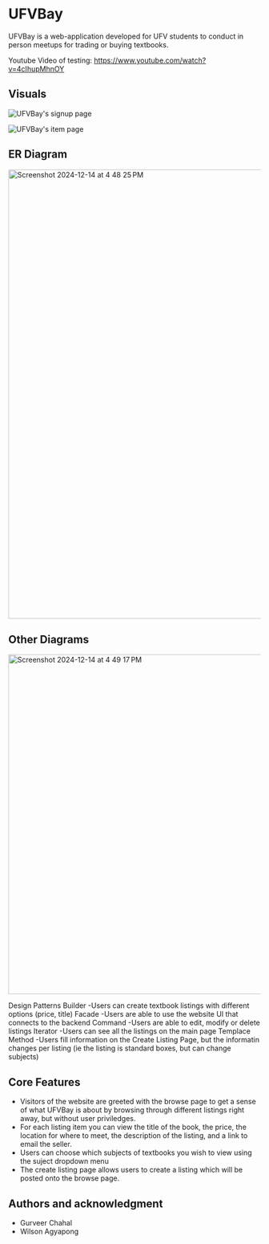 # UFVBay


UFVBay is a web-application developed for UFV students to conduct in person meetups for trading or buying textbooks.

Youtube Video of testing:
https://www.youtube.com/watch?v=4cIhupMhnOY


## Visuals

![UFVBay's signup page](https://res.cloudinary.com/dl3lcg7x5/image/upload/v1733273627/signupreadme_jtwi0f.jpg)

![UFVBay's item page](https://res.cloudinary.com/dl3lcg7x5/image/upload/v1733274070/itempage_tmaufq.png)



## ER Diagram
<img width="895" alt="Screenshot 2024-12-14 at 4 48 25 PM" src="https://github.com/user-attachments/assets/dae5576d-8683-418c-b5f3-ce7b784ea792" />

## Other Diagrams

<img width="677" alt="Screenshot 2024-12-14 at 4 49 17 PM" src="https://github.com/user-attachments/assets/21919a5a-8fa3-4942-b223-f6bf7818cb38" />





Design Patterns
Builder
-Users can create textbook listings with different options (price, title)
Facade
-Users are able to use the website UI that connects to the backend
Command
-Users are able to edit, modify or delete listings
Iterator
-Users can see all the listings on the main page
Templace Method
-Users fill information on the Create Listing Page, but the informatin changes per listing (ie the listing is standard boxes, but can change subjects)



## Core Features
- Visitors of the website are greeted with the browse page to get a sense of what UFVBay is about by browsing through different listings right away, but without user priviledges. 
- For each listing item you can view the title of the book, the price, the location for where to meet, the description of the listing, and a link to email the seller.
- Users can choose which subjects of textbooks you wish to view using the suject dropdown menu
- The create listing page allows users to create a listing which will be posted onto the browse page.




## Authors and acknowledgment
- Gurveer Chahal
- Wilson Agyapong
